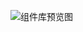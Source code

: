 ![组件库预览图](https://mir-s3-cdn-cf.behance.net/project_modules/2800_opt_1/c6ef1a222346005.67e428a18c3a2.jpg)

